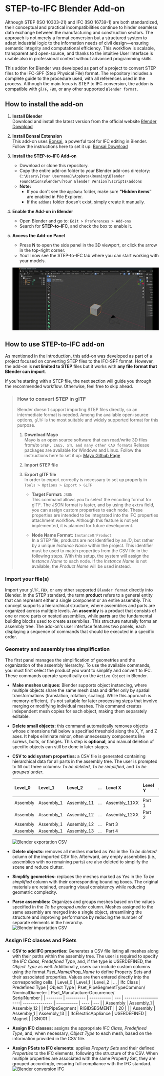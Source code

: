 # STEP-to-IFC Blender Add-on

Although STEP (ISO 10303-21) and IFC (ISO 16739-1) are both standardized, their conceptual and practical incompatibilities continue to hinder seamless data exchange between the manufacturing and construction sectors. The approach is not merely a format conversion but a structured system to adapt industrial logic to the information needs of civil design—ensuring semantic integrity and computational efficiency. This workflow is scalable, transparent and open-source, and thanks to the intuitive User Interface is usable also in professional context without advanced programming skills.

This addon for Blender was developed as part of a project to convert STEP files to the IFC-SPF (Step Physical File) format. The repository includes a complete guide to the procedure used, with all references used in the process.
Although the main focus is STEP to IFC conversion, the addon is compatible with `glTF`, `FBX`, or any other supported `Blender format`.

## How to install the add-on

1. **Install Blender** </br>
   Download and install the latest version from the official website [Blender Download](https://www.blender.org/download/)
2. **Install Bonsai Extension** </br>
   This add-on uses [Bonsai](https://bonsaibim.org/), a powerful tool for IFC editing in Blender. Follow the instructions here to set it up: [Bonsai Download](https://docs.bonsaibim.org/quickstart/installation.html)
3. **Install the STEP-to-IFC Add-on** </br>

   -  Download or clone this repository.
   -  Copy the entire add-on folder to your Blender add-ons directory: </br>
      `C:\Users\[Your Username]\AppData\Roaming\Blender Foundation\Blender\[Your Blender Version]\scripts\addons`
   -  **Note:**
      -  If you don't see the `AppData` folder, make sure **"Hidden items"** are enabled in File Explorer.
      -  If the `addons` folder doesn't exist, simply create it manually.

4. **Enable the Add-on in Blender** </br>

   -  Open Blender and go to: `Edit > Preferences > Add-ons`
   -  Search for **STEP-to-IFC**, and check the box to enable it.

5. **Access the Add-on Panel** </br>

   -  Press **N** to open the side panel in the 3D viewport, or click the arrow in the top-right corner.
   -  You’ll now see the STEP-to-IFC tab where you can start working with your models.

   ![Blender installation video](/assets/images/addon_installation.gif)

## How to use STEP-to-IFC add-on

As mentioned in the introduction, this add-on was developed as part of a project focused on converting STEP files to the IFC-SPF format. However, the add-on is **not limited to STEP** files but it works with **any file format that Blender can import**.

If you're starting with a STEP file, the next section will guide you through the recommended workflow. Otherwise, feel free to skip ahead.

> ### How to convert STEP in glTF
>
> Blender doesn't support importing STEP files directly, so an intermediate format is needed. Among the available open-source options, `glTF` is the most suitable and widely supported format for this purpose.
>
> 1. **Download Mayo** </br>
>    Mayo is an open source software that can read/write 3D files from/to `STEP, IGES, STL and many other CAD formats`
>    Release packages are available for Windows and Linux. Follow the instructions here to set it up: [Mayo Github Page](https://github.com/fougue/mayo/tree/develop)
> 2. **Import STEP file** </br>
> 3. **Export glTF file** </br>
>    In order to export correctly is necessary to set up properly in `Tools > Options > Export > GLTF`
>
>    - **Target Format:** `JSON` </br>
>      This command allows you to select the encoding format for glTF. The JSON format is faster, and by using the `extra` field, you can assign custom properties to each node. These properties are intended to be integrated into the IFC properties attachment workflow. Although this feature is not yet implemented, it is planned for future development.
>
>    - **Node Name Format:** `InstanceOrProduct` </br>
>      In a STEP file, products are not identified by an _ID_, but rather by a unique _Instance Name_ within the project. This identifier must be used to match properties from the CSV file in the following steps. With this setup, the system will assign the _Instance Name_ to each node. If the _Instance Name_ is not available, the _Product Name_ will be used instead.

<!-- >    - **Mesh Name Format:** `InstanceOrProduct` </br>
>      This -->

### Import your file(s)

Import your `glTF`, `FBX`, or any other supported `Blender format` directly into Blender. In the STEP standard, the term **product** refers to a general entity that can represent either a single component or an entire assembly. This concept supports a hierarchical structure, where assemblies and parts are organized across multiple levels. An **assembly** is a product that consists of one or more parts or nested assemblies, while **parts** are the fundamental building blocks used to create assemblies. This structure naturally forms an assembly tree.
The add-on's user interface features two panels, each displaying a sequence of commands that should be executed in a specific order.

### Geometry and assembly tree simplification

The first panel manages the simplification of geometries and the organization of the assembly hierarchy. To use the available commands, you must first select the product you want to simplify and convert to IFC. These commands operate specifically on the `Active Object` in Blender.

-  **Make meshes uniques:** Blender supports object instancing, where multiple objects share the same mesh data and differ only by spatial transformations (translation, rotation, scaling). While this approach is memory-efficient, it's not suitable for later processing steps that involve merging or modifying individual meshes. This command creates independent mesh copies for each object, making them separately editable.
-  **Delete small objects:** this command automatically removes objects whose dimensions fall below a specified threshold along the X, Y, and Z axes. It helps eliminate minor, often unnecessary components like screws, bolts, or flanges. This step is **optional**, and manual deletion of specific objects can still be done in later stages.
-  **CSV to add system properties:** a CSV file is generated containing hierarchical data for all parts in the assembly tree. The user is prompted to fill out three columns: _To be deleted_, _To be simplified_, and _To be grouped under_.

   | Level_0  | Level_1    | Level_2     | ... | Level X       | Level Y | ... | To be deleted | To be simplified | To be grouped under |
   | -------- | ---------- | ----------- | --- | ------------- | ------- | --- | ------------- | ---------------- | ------------------- |
   | Assembly | Assembly_1 | Assembly_11 | ... | Assembly_11XX | Part 1  |     | Yes           |                  |                     |
   | Assembly | Assembly_1 | Assembly_12 | ... | Assembly_12XX | Part 2  |     | No            | Yes              | Assembly_12         |
   | Assembly | Assembly_1 | Assembly_12 | ... | Part 3        |         |     | No            | No               | Assembly_12         |
   | Assembly | Assembly_1 | Assembly_13 | ... | Part 4        |         |     | No            | No               | Assembly_13         |

   ![Blender exportation CSV](/assets/images/exportCSV.gif)

-  **Delete objects:** removes all meshes marked as _Yes_ in the _To be deleted_ column of the imported CSV file. Afterward, any empty assemblies (i.e., assemblies with no remaining parts) are also deleted to simplify the scene and reduce clutter.
-  **Simplify geometries:** replaces the meshes marked as _Yes_ in the _To be simplified_ column with their corresponding bounding boxes. The original materials are retained, ensuring visual consistency while reducing geometric complexity.
-  **Parse assemblies:** Organizes and groups meshes based on the values specified in the _To be grouped under_ column. Meshes assigned to the same assembly are merged into a single object, streamlining the structure and improving performance by reducing the number of separate elements in the hierarchy. </br>
   ![Blender importation CSV](/assets/images/importCSV.gif)

### Assign IFC classes and PSets

-  **CSV to add IFC properties:** Generates a CSV file listing all meshes along with their paths within the assembly tree. The user is required to specify the _IFC Class_, _Predefined Type_, and, if the type is USERDEFINED, the _Object Type_ as well. Additionally, users can include custom columns using the format _Pset_Name/Prop_Name_ to define Property Sets and their associated properties. Values are then entered directly into the corresponding cells.
   | Level_0 | Level_1 | Level_2 | ... | Ifc Class | Predefined Type | Object Type | Pset_PipeSegmentTypeCommon/ </br> NominalDiameter | Pset_ManufacturerOccurrence/ </br> SerialNumber |
   | -------- | ---------- | ----------- | --- | ---------------------| --------------- | ----------- | ---- | --- |
   | Assembly | Assembly_1 | Assembly_12 | | IfcPipeSegment | RIGIDSEGMENT | | 20 | |
   | Assembly | Assembly_1 | Assembly_13 | | IfcElectricAppliance | USERDEFINED | Magnet | | SN001 |

-  **Assign IFC classes:** assigns the appropriate _IFC Class_, _Predefined Type_, and, when necessary, _Object Type_ to each mesh, based on the information provided in the CSV file.
-  **Assign PSets to IFC elements:** applies _Property Sets_ and their defined _Properties_ to the IFC elements, following the structure of the CSV. When multiple properties are associated with the same Property Set, they are grouped accordingly, ensuring full compliance with the IFC standard. </br>
   ![Blender conversion IFC](/assets/images/convertIFC.gif)

